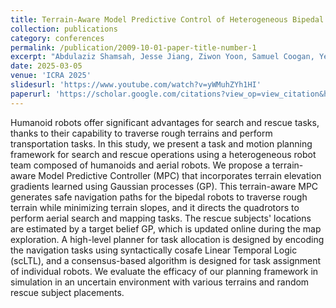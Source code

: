 ```yaml
---
title: Terrain-Aware Model Predictive Control of Heterogeneous Bipedal and Aerial Robot Coordination for Search and Rescue Tasks"
collection: publications
category: conferences
permalink: /publication/2009-10-01-paper-title-number-1
excerpt: "Abdulaziz Shamsah, Jesse Jiang, Ziwon Yoon, Samuel Coogan, Ye Zhao <img src='/images/publications/ICRA2025.png'><br/>"
date: 2025-03-05
venue: 'ICRA 2025'
slidesurl: 'https://www.youtube.com/watch?v=yWMuhZYh1HI'
paperurl: 'https://scholar.google.com/citations?view_op=view_citation&hl=en&user=pws9mbUAAAAJ&citation_for_view=pws9mbUAAAAJ:rO6llkc54NcC'
---
```



Humanoid robots offer significant advantages for search and rescue tasks, thanks to their capability to traverse rough terrains and perform transportation tasks. In this study, we present a task and motion planning framework for search and rescue operations using a heterogeneous robot team composed of humanoids and aerial robots. We propose a terrain-aware Model Predictive Controller (MPC) that incorporates terrain elevation gradients learned using Gaussian processes (GP). This terrain-aware MPC generates safe navigation paths for the bipedal robots to traverse rough terrain while minimizing terrain slopes, and it directs the quadrotors to perform aerial search and mapping tasks. The rescue subjects' locations are estimated by a target belief GP, which is updated online during the map exploration. A high-level planner for task allocation is designed by encoding the navigation tasks using syntactically cosafe Linear Temporal Logic (scLTL), and a consensus-based algorithm is designed for task assignment of individual robots. We evaluate the efficacy of our planning framework in simulation in an uncertain environment with various terrains and random rescue subject placements.
